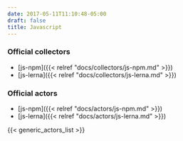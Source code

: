 ```yaml
---
date: 2017-05-11T11:10:48-05:00
draft: false
title: Javascript
---
```


### Official collectors

- [js-npm]({{< relref "docs/collectors/js-npm.md" >}})
- [js-lerna]({{< relref "docs/collectors/js-lerna.md" >}})

### Official actors

- [js-npm]({{< relref "docs/actors/js-npm.md" >}})
- [js-lerna]({{< relref "docs/actors/js-lerna.md" >}})

{{< generic_actors_list >}}
